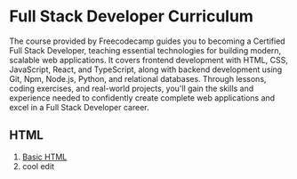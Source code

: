 # Full Stack Developer Curriculum

The course provided by Freecodecamp guides you to becoming a Certified Full Stack Developer, teaching essential technologies for building modern, scalable web applications. It covers frontend development with HTML, CSS, JavaScript, React, and TypeScript, along with backend development using Git, Npm, Node.js, Python, and relational databases. Through lessons, coding exercises, and real-world projects, you'll gain the skills and experience needed to confidently create complete web applications and excel in a Full Stack Developer career.

## HTML
 1. [Basic HTML](https://github.com/TurkishDelightCo/full-stack-developer/tree/main/Basic%20HTML)
 2. cool edit 
